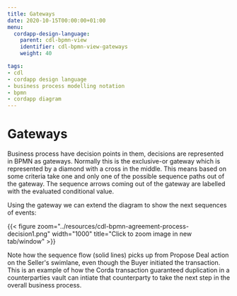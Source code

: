 ```yaml
---
title: Gateways
date: 2020-10-15T00:00:00+01:00
menu:
  cordapp-design-language:
    parent: cdl-bpmn-view
    identifier: cdl-bpmn-view-gateways
    weight: 40

tags:
- cdl
- cordapp design language
- business process modelling notation
- bpmn
- cordapp diagram
---
```


# Gateways

Business process have decision points in them, decisions are represented in BPMN as gateways. Normally this is the exclusive-or gateway which is represented by a diamond with a cross in the middle. This means based on some criteria take one and only one of the possible sequence paths out of the gateway. The sequence arrows coming out of the gateway are labelled with the evaluated conditional value.

Using the gateway we can extend the diagram to show the next sequences of events:


 {{< figure zoom="../resources/cdl-bpmn-agreement-process-decision1.png" width="1000" title="Click to zoom image in new tab/window" >}}

 Note how the sequence flow (solid lines) picks up from Propose Deal action on the Seller's swimlane, even though the Buyer initiated the transaction. This is an example of how the Corda transaction guaranteed duplication in a counterparties vault can intiate that counterparty to take the next step in the overall business process.
